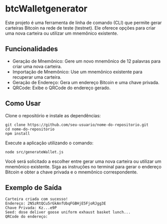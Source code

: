 # btcWalletgenerator
Este projeto é uma ferramenta de linha de comando (CLI) que permite gerar carteiras Bitcoin na rede de teste (testnet). Ele oferece opções para criar uma nova carteira ou utilizar um mnemônico existente.

## Funcionalidades
- Geração de Mnemônico: Gere um novo mnemônico de 12 palavras para criar uma nova carteira.
- Importação de Mnemônico: Use um mnemônico existente para recuperar uma carteira.
- Geração de Endereço: Gera um endereço Bitcoin e uma chave privada.
- QRCode: Exibe o QRCode do endereço gerado.

## Como Usar

Clone o repositório e instale as dependências:
```
git clone https://github.com/seu-usuario/nome-do-repositorio.git
cd nome-do-repositorio
npm install
```

Execute a aplicação utilizando o comando:

```
node src/generateWallet.js
```

Você será solicitado a escolher entre gerar uma nova carteira ou utilizar um mnemônico existente. Siga as instruções no terminal para gerar o endereço Bitcoin e obter a chave privada e o mnemônico correspondente.

## Exemplo de Saída

```
Carteira criada com sucesso!
Endereço: 2N5zRtQCu5rGkAnfUbqFGBHjE5FjoRJgg3E
Chave Privada: Kz...e9P
Seed: dose deliver goose uniform exhaust basket lunch...
QRCode do endereço:
```

